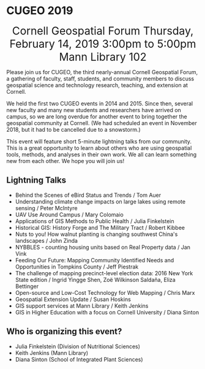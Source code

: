 # CUGEO 2019

<div style="text-align:center; font-size:200%">
Cornell Geospatial Forum  
Thursday, February 14, 2019  
3:00pm to 5:00pm  
Mann Library 102  
</div>

Please join us for CUGEO, the third nearly-annual Cornell Geospatial Forum, a gathering of faculty, staff, students, and community members to discuss geospatial science and technology research, teaching, and extension at Cornell.

We held the first two CUGEO events in 2014 and 2015.  Since then, several new faculty and many new students and researchers have arrived on campus, so we are long overdue for another event to bring together the geospatial community at Cornell.  (We had scheduled an event in November 2018, but it had to be cancelled due to a snowstorm.)

This event will feature short 5-minute lightning talks from our community.  This is a great opportunity to learn about others who are using geospatial tools, methods, and analyses in their own work.  We all can learn something new from each other.  We hope you will join us!

## Lightning Talks

- Behind the Scenes of eBird Status and Trends / Tom Auer
- Understanding climate change impacts on large lakes using remote sensing / Peter McIntyre
- UAV Use Around Campus / Mary Colomaio
- Applications of GIS Methods to Public Health / Julia Finkelstein
- Historical GIS: History Forge and The Military Tract / Robert Kibbee
- Nuts to you! How walnut planting is changing southwest China's landscapes / John Zinda
- NYBBLES - counting housing units based on Real Property data / Jan Vink
- Feeding Our Future: Mapping Community Identified Needs and Opportunities in Tompkins County / Jeff Piestrak
- The challenge of mapping precinct-level election data: 2016 New York State edition / Ingrid Yingge Shen, Zoë Wilkinson Saldaña, Eliza Bettinger
- Open-source and Low-Cost Technology for Web Mapping / Chris Marx
- Geospatial Extension Update / Susan Hoskins
- GIS support services at Mann Library / Keith Jenkins
- GIS in Higher Education with a focus on Cornell University / Diana Sinton

## Who is organizing this event?

- Julia Finkelstein (Division of Nutritional Sciences)
- Keith Jenkins (Mann Library)
- Diana Sinton (School of Integrated Plant Sciences)
